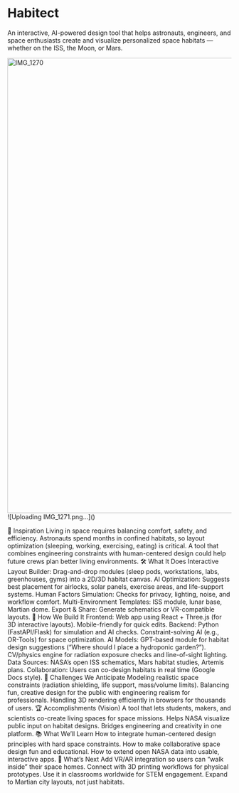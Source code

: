 # Habitect
An interactive, AI-powered design tool that helps astronauts, engineers, and space enthusiasts create and visualize personalized space habitats — whether on the ISS, the Moon, or Mars.

<img width="1024" height="1024" alt="IMG_1270" src="https://github.com/user-attachments/assets/a356840c-a483-4516-ab20-bee543a557bc" />
![Uploading IMG_1271.png…]()


🎯 Inspiration
Living in space requires balancing comfort, safety, and efficiency. Astronauts spend months in confined habitats, so layout optimization (sleeping, working, exercising, eating) is critical. A tool that combines engineering constraints with human-centered design could help future crews plan better living environments.
🛠️ What It Does
Interactive Layout Builder: Drag-and-drop modules (sleep pods, workstations, labs, greenhouses, gyms) into a 2D/3D habitat canvas.
AI Optimization: Suggests best placement for airlocks, solar panels, exercise areas, and life-support systems.
Human Factors Simulation: Checks for privacy, lighting, noise, and workflow comfort.
Multi-Environment Templates: ISS module, lunar base, Martian dome.
Export & Share: Generate schematics or VR-compatible layouts.
🔧 How We Build It
Frontend:
Web app using React + Three.js (for 3D interactive layouts).
Mobile-friendly for quick edits.
Backend:
Python (FastAPI/Flask) for simulation and AI checks.
Constraint-solving AI (e.g., OR-Tools) for space optimization.
AI Models:
GPT-based module for habitat design suggestions (“Where should I place a hydroponic garden?”).
CV/physics engine for radiation exposure checks and line-of-sight lighting.
Data Sources:
NASA’s open ISS schematics, Mars habitat studies, Artemis plans.
Collaboration:
Users can co-design habitats in real time (Google Docs style).
🚀 Challenges We Anticipate
Modeling realistic space constraints (radiation shielding, life support, mass/volume limits).
Balancing fun, creative design for the public with engineering realism for professionals.
Handling 3D rendering efficiently in browsers for thousands of users.
🏆 Accomplishments (Vision)
A tool that lets students, makers, and scientists co-create living spaces for space missions.
Helps NASA visualize public input on habitat designs.
Bridges engineering and creativity in one platform.
📚 What We’ll Learn
How to integrate human-centered design principles with hard space constraints.
How to make collaborative space design fun and educational.
How to extend open NASA data into usable, interactive apps.
🔮 What’s Next
Add VR/AR integration so users can “walk inside” their space homes.
Connect with 3D printing workflows for physical prototypes.
Use it in classrooms worldwide for STEM engagement.
Expand to Martian city layouts, not just habitats.
